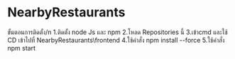# NearbyRestaurants

ขั้นตอนการติดตั้ง/n
1.ติดตั้ง node Js และ npm
2.โหลด Repositories นี้
3.เข้าcmd และใช้ CD เข้าไปที่ NearbyRestaurants\frontend
4.ใช้คำสั่ง npm install --force
5.ใช้คำสั่ง npm start
